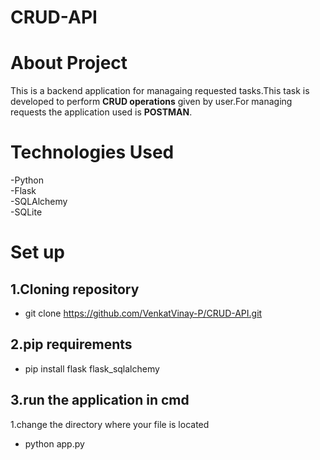 # CRUD-API
# **About Project** 
This is a backend application for managaing requested tasks.This task is developed to perform **CRUD operations** given by user.For managing requests the application used is **POSTMAN**.
# **Technologies Used**
 -Python  
 -Flask  
 -SQLAlchemy  
 -SQLite  
# **Set up**
## 1.**Cloning repository**  
   - git clone https://github.com/VenkatVinay-P/CRUD-API.git
## 2.**pip requirements**  
   - pip install flask flask_sqlalchemy
## 3.**run the application in cmd**  
   1.change the directory where your file is located  
   - python app.py

